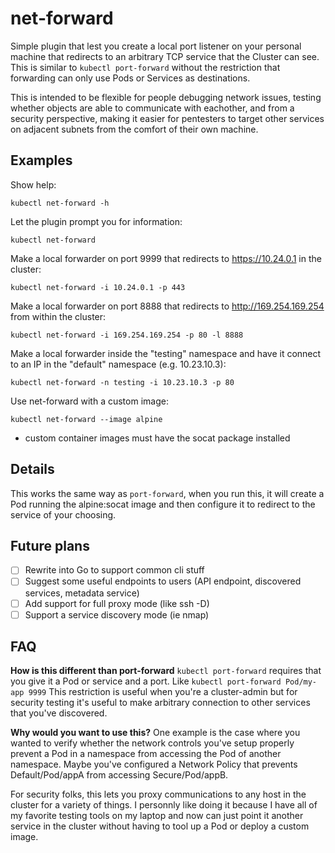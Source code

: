 # net-forward

Simple plugin that lest you create a local port listener on your personal machine
that redirects to an arbitrary TCP service that the Cluster can see. This is
similar to `kubectl port-forward` without the restriction that forwarding can
only use Pods or Services as destinations.

This is intended to be flexible for people debugging network issues, testing
whether objects are able to communicate with eachother, and from a security
perspective, making it easier for pentesters to target other services on
adjacent subnets from the comfort of their own machine.

## Examples

Show help:

`kubectl net-forward -h`

Let the plugin prompt you for information:

`kubectl net-forward`

Make a local forwarder on port 9999 that redirects to https://10.24.0.1 in the cluster:

`kubectl net-forward -i 10.24.0.1 -p 443`

Make a local forwarder on port 8888 that redirects to http://169.254.169.254 from within the cluster:

`kubectl net-forward -i 169.254.169.254 -p 80 -l 8888`

Make a local forwarder inside the "testing" namespace and have it connect to an IP in the "default" namespace (e.g. 10.23.10.3):

`kubectl net-forward -n testing -i 10.23.10.3 -p 80`

Use net-forward with a custom image:

`kubectl net-forward --image alpine`
- custom container images must have the socat package installed

## Details

This works the same way as `port-forward`, when you run this, it will create a
Pod running the alpine:socat image and then configure it to redirect to the service
of your choosing.

## Future plans

- [ ] Rewrite into Go to support common cli stuff
- [ ] Suggest some useful endpoints to users (API endpoint, discovered services, metadata service)
- [ ] Add support for full proxy mode (like ssh -D)
- [ ] Support a service discovery mode (ie nmap)

## FAQ

**How is this different than port-forward**
`kubectl port-forward` requires that you give it a Pod or service and a port. Like `kubectl port-forward Pod/my-app 9999`
This restriction is useful when you're a cluster-admin but for security testing it's useful
to make arbitrary connection to other services that you've discovered.

**Why would you want to use this?**
One example is the case where you wanted to verify whether the network controls you've setup
properly prevent a Pod in a namespace from accessing the Pod of another namespace. Maybe you've
configured a Network Policy that prevents Default/Pod/appA from accessing Secure/Pod/appB.

For security folks, this lets you proxy communications to any host in the cluster for a variety
of things. I personnly like doing it because I have all of my favorite testing tools on my
laptop and now can just point it another service in the cluster without having to tool up a Pod
or deploy a custom image.
